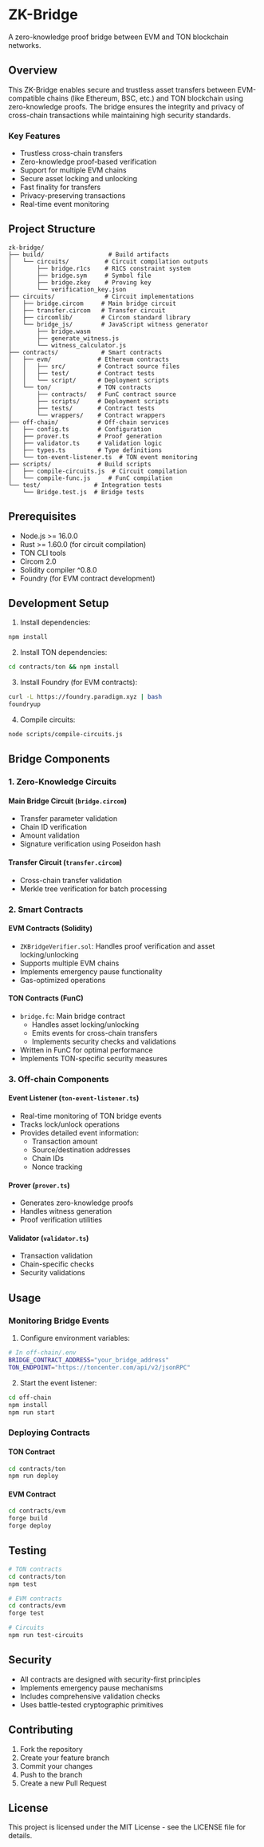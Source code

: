# ZK-Bridge

A zero-knowledge proof bridge between EVM and TON blockchain networks.

## Overview

This ZK-Bridge enables secure and trustless asset transfers between EVM-compatible chains (like Ethereum, BSC, etc.) and TON blockchain using zero-knowledge proofs. The bridge ensures the integrity and privacy of cross-chain transactions while maintaining high security standards.

### Key Features

- Trustless cross-chain transfers
- Zero-knowledge proof-based verification
- Support for multiple EVM chains
- Secure asset locking and unlocking
- Fast finality for transfers
- Privacy-preserving transactions
- Real-time event monitoring

## Project Structure

```
zk-bridge/
├── build/                  # Build artifacts
│   └── circuits/          # Circuit compilation outputs
│       ├── bridge.r1cs    # R1CS constraint system
│       ├── bridge.sym     # Symbol file
│       ├── bridge.zkey    # Proving key
│       └── verification_key.json
├── circuits/              # Circuit implementations
│   ├── bridge.circom     # Main bridge circuit
│   ├── transfer.circom   # Transfer circuit
│   ├── circomlib/        # Circom standard library
│   └── bridge_js/        # JavaScript witness generator
│       ├── bridge.wasm
│       ├── generate_witness.js
│       └── witness_calculator.js
├── contracts/            # Smart contracts
│   ├── evm/             # Ethereum contracts
│   │   ├── src/         # Contract source files
│   │   ├── test/        # Contract tests
│   │   └── script/      # Deployment scripts
│   └── ton/             # TON contracts
│       ├── contracts/   # FunC contract source
│       ├── scripts/     # Deployment scripts
│       ├── tests/       # Contract tests
│       └── wrappers/    # Contract wrappers
├── off-chain/           # Off-chain services
│   ├── config.ts        # Configuration
│   ├── prover.ts        # Proof generation
│   ├── validator.ts     # Validation logic
│   ├── types.ts         # Type definitions
│   └── ton-event-listener.ts  # TON event monitoring
├── scripts/             # Build scripts
│   ├── compile-circuits.js  # Circuit compilation
│   └── compile-func.js     # FunC compilation
└── test/               # Integration tests
    └── Bridge.test.js  # Bridge tests
```

## Prerequisites

- Node.js >= 16.0.0
- Rust >= 1.60.0 (for circuit compilation)
- TON CLI tools
- Circom 2.0
- Solidity compiler ^0.8.0
- Foundry (for EVM contract development)

## Development Setup

1. Install dependencies:
```bash
npm install
```

2. Install TON dependencies:
```bash
cd contracts/ton && npm install
```

3. Install Foundry (for EVM contracts):
```bash
curl -L https://foundry.paradigm.xyz | bash
foundryup
```

4. Compile circuits:
```bash
node scripts/compile-circuits.js
```

## Bridge Components

### 1. Zero-Knowledge Circuits

#### Main Bridge Circuit (`bridge.circom`)
- Transfer parameter validation
- Chain ID verification
- Amount validation
- Signature verification using Poseidon hash

#### Transfer Circuit (`transfer.circom`)
- Cross-chain transfer validation
- Merkle tree verification for batch processing

### 2. Smart Contracts

#### EVM Contracts (Solidity)
- `ZKBridgeVerifier.sol`: Handles proof verification and asset locking/unlocking
- Supports multiple EVM chains
- Implements emergency pause functionality
- Gas-optimized operations

#### TON Contracts (FunC)
- `bridge.fc`: Main bridge contract
  - Handles asset locking/unlocking
  - Emits events for cross-chain transfers
  - Implements security checks and validations
- Written in FunC for optimal performance
- Implements TON-specific security measures

### 3. Off-chain Components

#### Event Listener (`ton-event-listener.ts`)
- Real-time monitoring of TON bridge events
- Tracks lock/unlock operations
- Provides detailed event information:
  - Transaction amount
  - Source/destination addresses
  - Chain IDs
  - Nonce tracking

#### Prover (`prover.ts`)
- Generates zero-knowledge proofs
- Handles witness generation
- Proof verification utilities

#### Validator (`validator.ts`)
- Transaction validation
- Chain-specific checks
- Security validations

## Usage

### Monitoring Bridge Events

1. Configure environment variables:
```bash
# In off-chain/.env
BRIDGE_CONTRACT_ADDRESS="your_bridge_address"
TON_ENDPOINT="https://toncenter.com/api/v2/jsonRPC"
```

2. Start the event listener:
```bash
cd off-chain
npm install
npm run start
```

### Deploying Contracts

#### TON Contract
```bash
cd contracts/ton
npm run deploy
```

#### EVM Contract
```bash
cd contracts/evm
forge build
forge deploy
```

## Testing

```bash
# TON contracts
cd contracts/ton
npm test

# EVM contracts
cd contracts/evm
forge test

# Circuits
npm run test-circuits
```

## Security

- All contracts are designed with security-first principles
- Implements emergency pause mechanisms
- Includes comprehensive validation checks
- Uses battle-tested cryptographic primitives

## Contributing

1. Fork the repository
2. Create your feature branch
3. Commit your changes
4. Push to the branch
5. Create a new Pull Request

## License

This project is licensed under the MIT License - see the LICENSE file for details.
